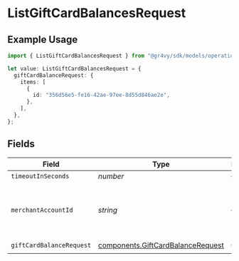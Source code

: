 # ListGiftCardBalancesRequest

## Example Usage

```typescript
import { ListGiftCardBalancesRequest } from "@gr4vy/sdk/models/operations";

let value: ListGiftCardBalancesRequest = {
  giftCardBalanceRequest: {
    items: [
      {
        id: "356d56e5-fe16-42ae-97ee-8d55d846ae2e",
      },
    ],
  },
};
```

## Fields

| Field                                                                                  | Type                                                                                   | Required                                                                               | Description                                                                            |
| -------------------------------------------------------------------------------------- | -------------------------------------------------------------------------------------- | -------------------------------------------------------------------------------------- | -------------------------------------------------------------------------------------- |
| `timeoutInSeconds`                                                                     | *number*                                                                               | :heavy_minus_sign:                                                                     | N/A                                                                                    |
| `merchantAccountId`                                                                    | *string*                                                                               | :heavy_minus_sign:                                                                     | The ID of the merchant account to use for this request.                                |
| `giftCardBalanceRequest`                                                               | [components.GiftCardBalanceRequest](../../models/components/giftcardbalancerequest.md) | :heavy_check_mark:                                                                     | N/A                                                                                    |